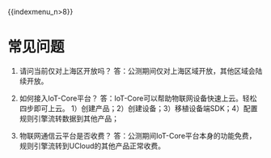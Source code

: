 {{indexmenu_n>8}}

# 常见问题

1. 请问当前仅对上海区开放吗？
   答：公测期间仅对上海区域开放，其他区域会陆续开放。

2. 如何接入IoT-Core平台？
   答：IoT-Core可以帮助物联网设备快速上云。轻松四步即可上云。
       1）创建产品；2）创建设备；3）移植设备端SDK；4）配置规则引擎流转数据到其他产品；
   
3. 物联网通信云平台是否收费？
   答：公测期间IoT-Core平台本身的功能免费，规则引擎流转到UCloud的其他产品正常收费。
   


